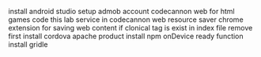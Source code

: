 install android studio
setup admob account
codecannon web for html games
code this lab service in codecannon web
resource saver chrome extension for saving web content
if clonical tag is exist in index file remove first
install cordova apache product
install npm
onDevice ready function
install gridle 

